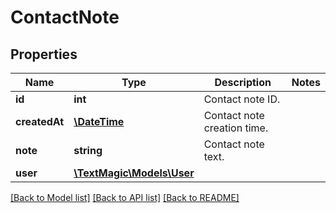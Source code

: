 # ContactNote

## Properties
Name | Type | Description | Notes
------------ | ------------- | ------------- | -------------
**id** | **int** | Contact note ID. | 
**createdAt** | [**\DateTime**](\DateTime.md) | Contact note creation time. | 
**note** | **string** | Contact note text. | 
**user** | [**\TextMagic\Models\User**](User.md) |  | 

[[Back to Model list]](../README.md#documentation-for-models) [[Back to API list]](../README.md#documentation-for-api-endpoints) [[Back to README]](../README.md)


